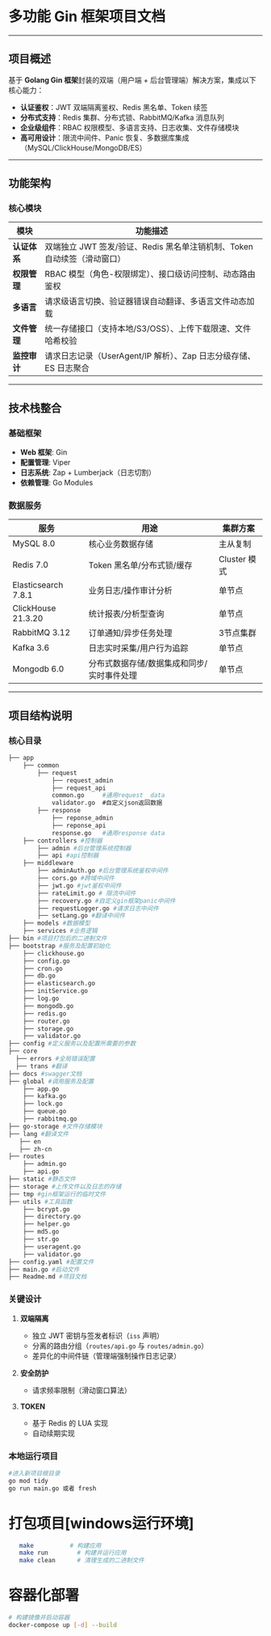 # 多功能 Gin 框架项目文档

---

## 项目概述
基于 **Golang Gin 框架**封装的双端（用户端 + 后台管理端）解决方案，集成以下核心能力：
- **认证鉴权**：JWT 双端隔离鉴权、Redis 黑名单、Token 续签
- **分布式支持**：Redis 集群、分布式锁、RabbitMQ/Kafka 消息队列
- **企业级组件**：RBAC 权限模型、多语言支持、日志收集、文件存储模块
- **高可用设计**：限流中间件、Panic 恢复、多数据库集成（MySQL/ClickHouse/MongoDB/ES）

---

## 功能架构

### 核心模块
| 模块                | 功能描述                                                                 |
|---------------------|------------------------------------------------------------------------|
| **认证体系**         | 双端独立 JWT 签发/验证、Redis 黑名单注销机制、Token 自动续签（滑动窗口）   |
| **权限管理**         | RBAC 模型（角色-权限绑定）、接口级访问控制、动态路由鉴权                  |
| **多语言**           | 请求级语言切换、验证器错误自动翻译、多语言文件动态加载                    |
| **文件管理**         | 统一存储接口（支持本地/S3/OSS）、上传下载限速、文件哈希校验               |
| **监控审计**         | 请求日志记录（UserAgent/IP 解析）、Zap 日志分级存储、ES 日志聚合          |

---

## 技术栈整合

### 基础框架
- **Web 框架**: Gin
- **配置管理**: Viper
- **日志系统**: Zap + Lumberjack（日志切割）
- **依赖管理**: Go Modules

### 数据服务
| 服务             | 用途                               | 集群方案              |
|------------------|-----------------------------------|---------------------|
| MySQL 8.0        | 核心业务数据存储                   | 主从复制            |
| Redis 7.0        | Token 黑名单/分布式锁/缓存         | Cluster 模式        |
| Elasticsearch 7.8.1| 业务日志/操作审计分析               | 单节点          |
| ClickHouse 21.3.20  | 统计报表/分析型查询                 | 单节点           |
| RabbitMQ 3.12  | 订单通知/异步任务处理                 | 3节点集群     |
| Kafka 3.6  | 日志实时采集/用户行为追踪                 | 单节点     |
| Mongodb 6.0  | 分布式数据存储/数据集成和同步/实时事件处理        | 单节点     |

---

## 项目结构说明

### 核心目录
```bash
├── app
    ├── common
        ├── request
            ├── request_admin
            ├── request_api
            common.go     #通用request  data
            validator.go  #自定义json返回数据
        ├── response
            ├── reponse_admin
            ├── reponse_api
            response.go   #通用response data
    ├── controllers #控制器
        ├── admin #后台管理系统控制器
        ├── api #api控制器
    ├── middleware
        ├── adminAuth.go #后台管理系统鉴权中间件
        ├── cors.go #跨域中间件 
        ├── jwt.go #jwt鉴权中间件
        ├── rateLimit.go # 限流中间件
        ├── recovery.go #自定义gin框架panic中间件
        ├── requestLogger.go #请求日志中间件
        ├── setLang.go #翻译中间件
    ├── models #数据模型
    ├── services #业务逻辑
├── bin #项目打包后的二进制文件
├── bootstrap #服务及配置初始化
    ├── clickhouse.go
    ├── config.go
    ├── cron.go
    ├── db.go
    ├── elasticsearch.go
    ├── initService.go
    ├── log.go
    ├── mongodb.go
    ├── redis.go
    ├── router.go
    ├── storage.go
    ├── validator.go
├── config #定义服务以及配置所需要的参数
├── core
  ├── errors #全局错误配置
  ├── trans #翻译
├── docs #swagger文档
├── global #调用服务及配置
    ├── app.go
    ├── kafka.go
    ├── lock.go
    ├── queue.go
    ├── rabbitmq.go
├── go-storage #文件存储模块
├── lang #翻译文件
   ├── en
   ├── zh-cn
├── routes
    ├── admin.go
    ├── api.go
├── static #静态文件
├── storage #上传文件以及日志的存储
├── tmp #gin框架运行的临时文件
├── utils #工具函数
    ├── bcrypt.go
    ├── directory.go
    ├── helper.go
    ├── md5.go
    ├── str.go
    ├── useragent.go
    ├── validator.go
├── config.yaml #配置文件
├── main.go #启动文件
├── Readme.md #项目文档
```

### 关键设计
1. **双端隔离**  
   - 独立 JWT 密钥与签发者标识（`iss` 声明）
   - 分离的路由分组（`routes/api.go` 与 `routes/admin.go`）
   - 差异化的中间件链（管理端强制操作日志记录）

2. **安全防护**
   - 请求频率限制（滑动窗口算法）

3. **TOKEN**
   - 基于 Redis 的 LUA 实现
   - 自动续期实现

### 本地运行项目
```bash
#进入新项目根目录
go mod tidy
go run main.go 或者 fresh
```

# 打包项目[windows运行环境]
```bash
   make          # 构建应用
   make run        # 构建并运行应用
   make clean      # 清理生成的二进制文件
```

# 容器化部署
```bash
# 构建镜像并启动容器
docker-compose up [-d] --build
```